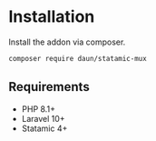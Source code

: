 # Installation

Install the addon via composer.

```sh
composer require daun/statamic-mux
```

## Requirements

- PHP 8.1+
- Laravel 10+
- Statamic 4+
